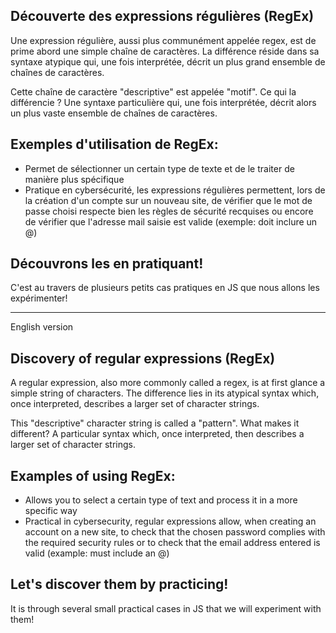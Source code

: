 ## Découverte des expressions régulières (RegEx)

Une expression régulière, aussi plus communément appelée regex, est de prime abord une simple chaîne de caractères. 
La différence réside dans sa syntaxe atypique qui, une fois interprétée, décrit un plus grand ensemble de chaînes de caractères.

Cette chaîne de caractère "descriptive" est appelée "motif".
Ce qui la différencie ? Une syntaxe particulière qui, une fois interprétée, décrit alors un plus vaste ensemble de chaînes de caractères. 

## Exemples d'utilisation de RegEx:

- Permet de sélectionner un certain type de texte et de le traiter de manière plus spécifique
- Pratique en cybersécurité, les expressions régulières permettent, lors de la création d'un compte sur un nouveau site, de vérifier que le mot de passe choisi respecte bien les règles de sécurité recquises ou encore de vérifier que l'adresse mail saisie est valide (exemple: doit inclure un @)

## Découvrons les en pratiquant!

C'est au travers de plusieurs petits cas pratiques en JS que nous allons les expérimenter!

---------------------
English version

## Discovery of regular expressions (RegEx)

A regular expression, also more commonly called a regex, is at first glance a simple string of characters. 
The difference lies in its atypical syntax which, once interpreted, describes a larger set of character strings.

This "descriptive" character string is called a "pattern".
What makes it different? A particular syntax which, once interpreted, then describes a larger set of character strings. 

## Examples of using RegEx:

- Allows you to select a certain type of text and process it in a more specific way
- Practical in cybersecurity, regular expressions allow, when creating an account on a new site, to check that the chosen password complies with the required security rules or to check that the email address entered is valid (example: must include an @)

## Let's discover them by practicing!

It is through several small practical cases in JS that we will experiment with them!
